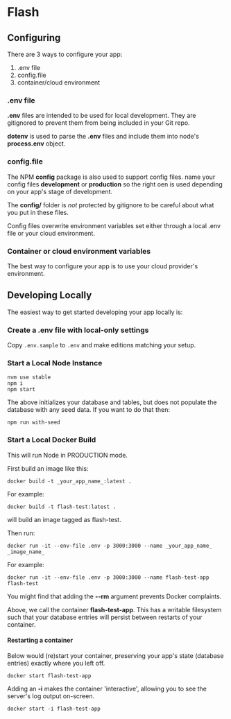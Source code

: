 # Flash 

## Configuring

There are 3 ways to configure your app:

 1. .env file
 1. config.file
 1. container/cloud environment

### .env file

**.env** files are intended to be used for local development. They are gitignored to prevent them from being included in your Git repo.

**dotenv** is used to parse the **.env** files and include them into node's **process.env** object.

### config.file

The NPM **config** package is also used to support config files. name your config files **development** or **production** so the right oen is used depending on your app's stage of development. 

The **config/** folder is *not* protected by gitignore to be careful about what you put in these files. 

Config files overwrite environment variables set either through a local .env file or your cloud environment. 

### Container or cloud environment variables

The best way to configure your app is to use your cloud provider's environment.

## Developing Locally

The easiest way to get started developing your app locally is:

### Create a .env file with local-only settings

Copy ```.env.sample``` to ```.env``` and make editions matching your setup.

### Start a Local Node Instance 

```
nvm use stable
npm i
npm start
```

The above initializes your database and tables, but does not populate the database with any seed data. If you want to do that then:

```
npm run with-seed
```

### Start a Local Docker Build

This will run Node in PRODUCTION mode.

First build an image like this:

```
docker build -t _your_app_name_:latest .
```

For example: 

```
docker build -t flash-test:latest .
```

will build an image tagged as flash-test.

Then run:

```
docker run -it --env-file .env -p 3000:3000 --name _your_app_name_ _image_name_
```

For example:

```
docker run -it --env-file .env -p 3000:3000 --name flash-test-app flash-test
```

You might find that adding the **--rm** argument prevents Docker complaints.
 
Above, we call the container **flash-test-app**. This has a writable filesystem such that your database entries will persist between restarts of your container.
#### Restarting a container

Below would (re)start your container, preserving your app's state (database entries) exactly where you left off.

```
docker start flash-test-app
```

Adding an **-i** makes the container 'interactive', allowing you to see the server's log output on-screen.

```
docker start -i flash-test-app
```
